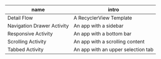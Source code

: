 | name | intro |
| --- | --- |
| Detail Flow | A RecyclerView Template |
| Navigation Drawer Activity | An app with a sidebar |
| Responsive Activity | An app with a bottom bar |
| Scrolling Activity | An app with a scrolling content |
| Tabbed Activity | An app with an upper selection tab |
